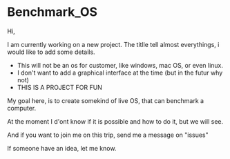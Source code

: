# Benchmark_OS


Hi, 


I am currently working on a new project. The titlle tell almost everythings, i would like to add some details.


- This will not be an os for customer, like windows, mac OS, or even linux.
- I don't want to add a graphical interface at the time (but in the futur why not)
- THIS IS A PROJECT FOR FUN

My goal here, is to create somekind of live OS, that can benchmark a computer.


At the moment I d'ont know if it is possible and how to do it, but we will see.

And if you want to join me on this trip, send me a message on "issues"

If someone have an idea, let me know.
